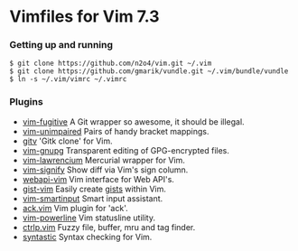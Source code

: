 Vimfiles for Vim 7.3
====================

### Getting up and running

    $ git clone https://github.com/n2o4/vim.git ~/.vim
    $ git clone https://github.com/gmarik/vundle.git ~/.vim/bundle/vundle 
    $ ln -s ~/.vim/vimrc ~/.vimrc

### Plugins
-   [vim-fugitive](https://github.com/tpope/vim-fugitive) A Git wrapper so awesome, it should be illegal.
-   [vim-unimpaired](https://github.com/tpope/vim-unimpaired) Pairs of handy bracket mappings.
-   [gitv](https://github.com/gregsexton/gitv) 'Gitk clone' for Vim.
-   [vim-gnupg](https://github.com/jamessan/vim-gnupg) Transparent editing of GPG-encrypted files.
-   [vim-lawrencium](https://github.com/zeekay/vim-lawrencium) Mercurial wrapper for Vim.
-   [vim-signify](https://github.com/mhinz/vim-signify) Show diff via Vim's sign column.
-   [webapi-vim](https://github.com/mattn/webapi-vim) Vim interface for Web API's.
-   [gist-vim](https://github.com/mattn/gist-vim) Easily create [gists](http://gist.github.com) within Vim.
-   [vim-smartinput](https://github.com/kana/vim-smartinput) Smart input assistant.
-   [ack.vim](https://github.com/mileszs/ack.vim) Vim plugin for 'ack'.
-   [vim-powerline](https://github.com/Lokaltog/vim-powerline) Vim statusline utility.
-   [ctrlp.vim](https://github.com/kien/ctrlp.vim) Fuzzy file, buffer, mru and tag finder. 
-   [syntastic](https://github.com/scrooloose/syntastic) Syntax checking for Vim.
